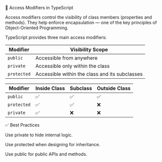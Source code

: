 🔐 Access Modifiers in TypeScript

Access modifiers control the visibility of class members (properties and methods). They help enforce encapsulation — one of the key principles of Object-Oriented Programming.

TypeScript provides three main access modifiers:

| Modifier    | Visibility Scope                               |
| ----------- | ---------------------------------------------- |
| `public`    | Accessible from anywhere                       |
| `private`   | Accessible only within the class               |
| `protected` | Accessible within the class and its subclasses |


| Modifier    | Inside Class | Subclass | Outside Class |
| ----------- | ------------ | -------- | ------------- |
| `public`    | ✅            | ✅        | ✅             |
| `protected` | ✅            | ✅        | ❌             |
| `private`   | ✅            | ❌        | ❌             |


✅ Best Practices

Use private to hide internal logic.

Use protected when designing for inheritance.

Use public for public APIs and methods.
